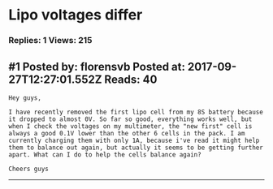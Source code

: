 # Lipo voltages differ

### Replies: 1 Views: 215

## \#1 Posted by: florensvb Posted at: 2017-09-27T12:27:01.552Z Reads: 40

```
Hey guys,

I have recently removed the first lipo cell from my 8S battery because it dropped to almost 0V. So far so good, everything works well, but when I check the voltages on my multimeter, the "new first" cell is always a good 0.1V lower than the other 6 cells in the pack. I am currently charging them with only 1A, because i've read it might help them to balance out again, but actually it seems to be getting further apart. What can I do to help the cells balance again? 

Cheers guys
```

---
